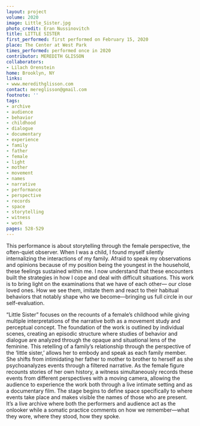 ```yaml
---
layout: project
volume: 2020
image: Little_Sister.jpg
photo_credit: Eran Nussinovitch
title: LITTLE SISTER
first_performed: first performed on February 15, 2020
place: The Center at West Park
times_performed: performed once in 2020
contributor: MEREDITH GLISSON
collaborators:
- Lilach Orenstein
home: Brooklyn, NY
links:
- www.meredithglisson.com
contact: mereglisson@gmail.com
footnote: ''
tags:
- archive
- audience
- behavior
- childhood
- dialogue
- documentary
- experience
- family
- father
- female
- light
- mother
- movement
- names
- narrative
- performance
- perspective
- records
- space
- storytelling
- witness
- work
pages: 528-529
---
```



This performance is about storytelling through the female perspective, the often-quiet observer. When I was a child, I found myself silently internalizing the interactions of my family. Afraid to speak my observations and opinions because of my position being the youngest in the household, these feelings sustained within me. I now understand that these encounters built the strategies in how I cope and deal with difficult situations. This work is to bring light on the examinations that we have of each other— our close loved ones. How we see them, imitate them and react to their habitual behaviors that notably shape who we become—bringing us full circle in our self-evaluation.

“Little Sister” focuses on the recounts of a female’s childhood while giving multiple interpretations of the narrative both as a movement study and perceptual concept. The foundation of the work is outlined by individual scenes, creating an episodic structure where studies of behavior and dialogue are analyzed through the opaque and situational lens of the feminine. This retelling of a family’s relationship through the perspective of the ‘little sister,’ allows her to embody and speak as each family member. She shifts from intimidating her father to mother to brother to herself as she psychoanalyzes events through a filtered narrative. As the female figure recounts stories of her own history, a witness simultaneously records these events from different perspectives with a moving camera, allowing the audience to experience the work both through a live intimate setting and as a documentary film. The stage begins to define space specifically to where events take place and makes visible the names of those who are present. It’s a live archive where both the performers and audience act as the onlooker while a somatic practice comments on how we remember—what they wore, where they stood, how they spoke.
